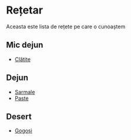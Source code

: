 # Rețetar

Aceasta este lista de rețete pe care o cunoaștem

## Mic dejun

- [Clătite](./re%C8%9Bete/cl%C4%83tite.md)

## Dejun

- [Sarmale](./re%C8%9Bete/sarmale.md)
- [Paste](./re%C8%9Bete/paste-carbonara.md)

## Desert

- [Gogoși](./re%C8%9Bete/gogo%C8%99i.md)
